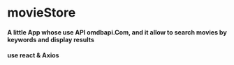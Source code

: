 # movieStore

#### A little App whose use API omdbapi.Com, and it allow to search movies by keywords and display results

#### use react & Axios
